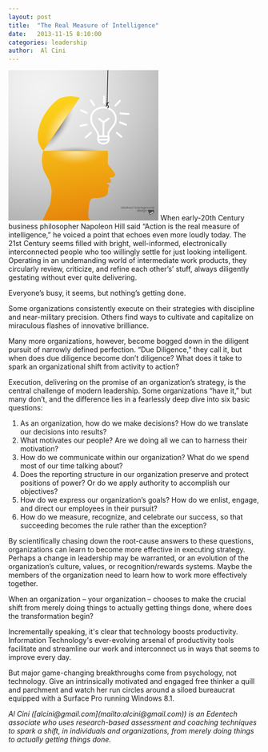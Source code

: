 ```yaml
---
layout: post
title:  "The Real Measure of Intelligence"
date:   2013-11-15 8:10:00
categories: leadership
author:  Al Cini
---
```


<img src="/assets/thinking.png" class="right padded-left" alt="Garland"> When early-20th Century business philosopher Napoleon Hill said “Action is the real measure of intelligence,” he voiced a point that echoes even more loudly today. The 21st Century seems filled with bright, well-informed, electronically interconnected people who too willingly settle for just looking intelligent. Operating in an undemanding world of intermediate work products, they circularly review, criticize, and refine each other’s’ stuff, always diligently gestating without ever quite delivering.

Everyone’s busy, it seems, but nothing’s getting done.

Some organizations consistently execute on their strategies with discipline and near-military precision. Others find ways to cultivate and capitalize on miraculous flashes of innovative brilliance.

Many more organizations, however, become bogged down in the diligent pursuit of narrowly defined perfection. “Due Diligence,” they call it, but when does due diligence become don’t diligence? What does it take to spark an organizational shift from activity to action?

Execution, delivering on the promise of an organization’s strategy, is the central challenge of modern leadership. Some organizations “have it,” but many don’t, and the difference lies in a fearlessly deep dive into six basic questions:

1.	As an organization, how do we make decisions? How do we translate our decisions into results?
2.	What motivates our people? Are we doing all we can to harness their motivation?
3.	How do we communicate within our organization? What do we spend most of our time talking about?
4.	Does the reporting structure in our organization preserve and protect positions of power? Or do we apply authority to accomplish our objectives?
5.	How do we express our organization’s goals? How do we enlist, engage, and direct our employees in their pursuit?
6.	How do we measure, recognize, and celebrate our success, so that succeeding becomes the rule rather than the exception?

By scientifically chasing down the root-cause answers to these questions, organizations can learn to become more effective in executing strategy. Perhaps a change in leadership may be warranted, or an evolution of the organization’s culture, values, or recognition/rewards systems. Maybe the members of the organization need to learn how to work more effectively together.

When an organization – your organization – chooses to make the crucial shift from merely doing things to actually getting things done, where does the transformation begin?

Incrementally speaking, it's clear that technology boosts productivity. Information Technology's ever-evolving arsenal of productivity tools facilitate and streamline our work and interconnect us in ways that seems to improve every day.

But major game-changing breakthroughs come from psychology, not technology. Give an intrinsically motivated and engaged free thinker a quill and parchment and watch her run circles around a siloed bureaucrat equipped with a Surface Pro running Windows 8.1.

<em>
Al Cini ([alcini@gmail.com](mailto:alcini@gmail.com)) is an Edentech associate who uses research-based assessment and coaching techniques to spark a shift, in individuals and organizations, from merely doing things to actually getting things done.
</em>

[ac]: alcini@gmail.com